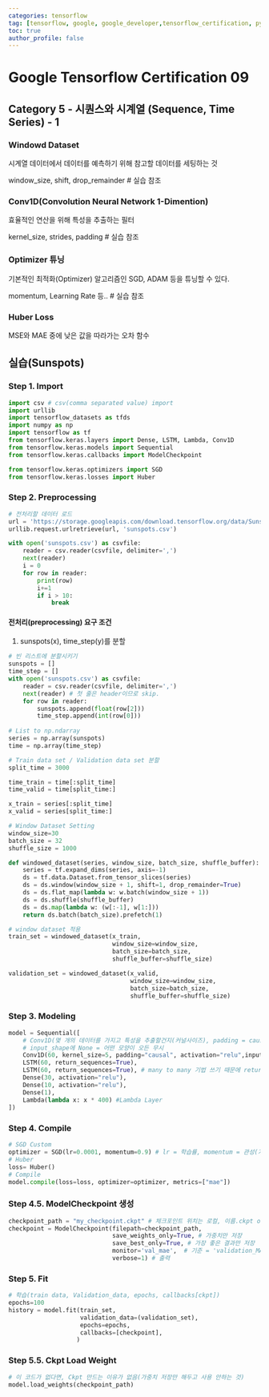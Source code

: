 ```yaml
---
categories: tensorflow
tag: [tensorflow, google, google_developer,tensorflow_certification, python]
toc: true
author_profile: false
---
```

# Google Tensorflow Certification 09



## Category 5 - 시퀀스와 시계열 (Sequence, Time Series) - 1



### Windowd Dataset

시계열 데이터에서 데이터를 예측하기 위해 참고할 데이터를 세팅하는 것

window_size, shift, drop_remainder # 실습 참조



### Conv1D(Convolution Neural Network 1-Dimention)

효율적인 연산을 위해 특성을 추출하는 필터

kernel_size, strides, padding  # 실습 참조



### Optimizer 튜닝

기본적인 최적화(Optimizer) 알고리즘인 SGD, ADAM 등을 튜닝할 수 있다.

momentum, Learning Rate 등.. # 실습 참조



### Huber Loss

MSE와 MAE 중에 낮은 값을 따라가는 오차 함수



## 실습(Sunspots)

### Step 1. Import

```python
import csv # csv(comma separated value) import
import urllib
import tensorflow_datasets as tfds 
import numpy as np
import tensorflow as tf
from tensorflow.keras.layers import Dense, LSTM, Lambda, Conv1D
from tensorflow.keras.models import Sequential 
from tensorflow.keras.callbacks import ModelCheckpoint 

from tensorflow.keras.optimizers import SGD 
from tensorflow.keras.losses import Huber
```



### Step 2. Preprocessing

```python
# 전처리할 데이터 로드
url = 'https://storage.googleapis.com/download.tensorflow.org/data/Sunspots.csv'
urllib.request.urlretrieve(url, 'sunspots.csv')

with open('sunspots.csv') as csvfile:
    reader = csv.reader(csvfile, delimiter=',')
    next(reader)
    i = 0
    for row in reader:
        print(row)
        i+=1
        if i > 10:
            break
```

#### 전처리(preprocessing) 요구 조건

1. sunspots(x), time_step(y)를 분할

```python
# 빈 리스트에 분할시키기
sunspots = []
time_step = []
with open('sunspots.csv') as csvfile:
    reader = csv.reader(csvfile, delimiter=',')
    next(reader) # 첫 줄은 header이므로 skip.
    for row in reader:
        sunspots.append(float(row[2]))
        time_step.append(int(row[0]))
        
# List to np.ndarray
series = np.array(sunspots)
time = np.array(time_step)

# Train data set / Validation data set 분할
split_time = 3000

time_train = time[:split_time]
time_valid = time[split_time:]

x_train = series[:split_time]
x_valid = series[split_time:]
```

```python
# Window Dataset Setting
window_size=30
batch_size = 32
shuffle_size = 1000

def windowed_dataset(series, window_size, batch_size, shuffle_buffer):
    series = tf.expand_dims(series, axis=-1)
    ds = tf.data.Dataset.from_tensor_slices(series)
    ds = ds.window(window_size + 1, shift=1, drop_remainder=True)
    ds = ds.flat_map(lambda w: w.batch(window_size + 1))
    ds = ds.shuffle(shuffle_buffer)
    ds = ds.map(lambda w: (w[:-1], w[1:]))
    return ds.batch(batch_size).prefetch(1)
```

```python
# window dataset 적용
train_set = windowed_dataset(x_train, 
                             window_size=window_size, 
                             batch_size=batch_size,
                             shuffle_buffer=shuffle_size)

validation_set = windowed_dataset(x_valid, 
                                  window_size=window_size,
                                  batch_size=batch_size,
                                  shuffle_buffer=shuffle_size)
```



### Step 3. Modeling

```python
model = Sequential([
    # Conv1D(몇 개의 데이터를 가지고 특성을 추출할건지(커널사이즈), padding = causal(사이즈 그대로))
    # input_shape에 None = 어떤 모양이 오든 무시
    Conv1D(60, kernel_size=5, padding="causal", activation="relu",input_shape=[None, 1]),
    LSTM(60, return_sequences=True),
    LSTM(60, return_sequences=True), # many to many 기법 쓰기 때문에 return)sequence = True
    Dense(30, activation="relu"),
    Dense(10, activation="relu"),
    Dense(1),
    Lambda(lambda x: x * 400) #Lambda Layer
])
```

##### 	

### Step 4. Compile

```python
# SGD Custom
optimizer = SGD(lr=0.0001, momentum=0.9) # lr = 학습률, momentum = 관성(가중치)
# Huber
loss= Huber()
# Compile
model.compile(loss=loss, optimizer=optimizer, metrics=["mae"])
```



### Step 4.5. ModelCheckpoint 생성

```python
checkpoint_path = "my_checkpoint.ckpt" # 체크포인트 위치는 로컬, 이름.ckpt or 이름.m5
checkpoint = ModelCheckpoint(filepath=checkpoint_path, 
                             save_weights_only=True, # 가중치만 저장
                             save_best_only=True, # 가장 좋은 결과만 저장
                             monitor='val_mae',  # 기준 = 'validation_MAE가 가장 낮은 것'
                             verbose=1) # 출력
```



### Step 5. Fit

```python
# 학습(train data, Validation_data, epochs, callbacks[ckpt])
epochs=100
history = model.fit(train_set, 
                    validation_data=(validation_set), 
                    epochs=epochs, 
                    callbacks=[checkpoint],
                   )
```



### Step 5.5. Ckpt Load Weight

```python
# 이 코드가 없다면, Ckpt 만드는 이유가 없음(가중치 저장만 해두고 사용 안하는 것)
model.load_weights(checkpoint_path)
```



